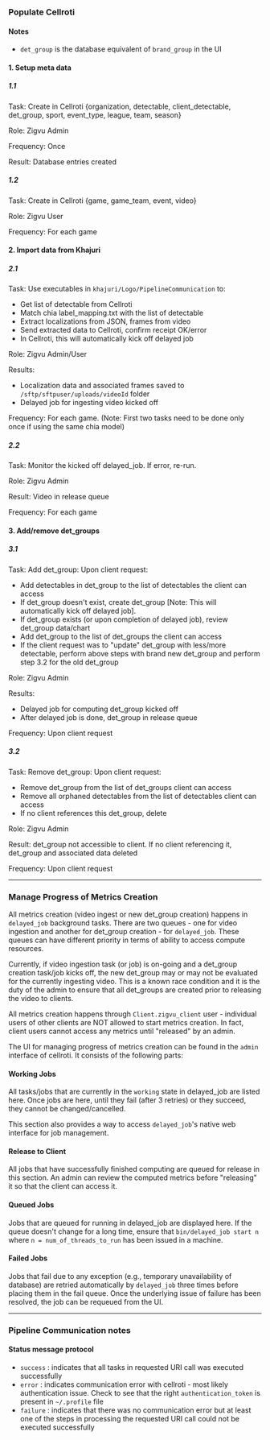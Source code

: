 ### Populate Cellroti

#### Notes

* `det_group` is the database equivalent of `brand_group` in the UI


#### 1. Setup meta data

##### 1.1 

Task: Create in Cellroti {organization, detectable, client_detectable, det_group, sport, event_type, league, team, season}

Role: Zigvu Admin

Frequency: Once

Result: Database entries created

##### 1.2

Task: Create in Cellroti {game, game_team, event, video}

Role: Zigvu User

Frequency: For each game

#### 2. Import data from Khajuri

##### 2.1

Task: Use executables in `khajuri/Logo/PipelineCommunication` to:

* Get list of detectable from Cellroti
* Match chia label_mapping.txt with the list of detectable
* Extract localizations from JSON, frames from video
* Send extracted data to Cellroti, confirm receipt OK/error
* In Cellroti, this will automatically kick off delayed job

Role: Zigvu Admin/User

Results:

* Localization data and associated frames saved to `/sftp/sftpuser/uploads/videoId` folder
* Delayed job for ingesting video kicked off

Frequency: For each game. (Note: First two tasks need to be done only once if using the same chia model)

##### 2.2

Task: Monitor the kicked off delayed_job. If error, re-run.

Role: Zigvu Admin

Result: Video in release queue

Frequency: For each game

#### 3. Add/remove det_groups

##### 3.1

Task: Add det_group: Upon client request:

* Add detectables in det_group to the list of detectables the client can access
* If det_group doesn't exist, create det_group [Note: This will automatically kick off delayed job].
* If det_group exists (or upon completion of delayed job), review det_group data/chart
* Add det_group to the list of det_groups the client can access
* If the client request was to "update" det_group with less/more detectable, perform above steps with brand new det_group and perform step 3.2 for the old det_group

Role: Zigvu Admin

Results:

* Delayed job for computing det_group kicked off
* After delayed job is done, det_group in release queue

Frequency: Upon client request

##### 3.2

Task: Remove det_group: Upon client request:

* Remove det_group from the list of det_groups client can access
* Remove all orphaned detectables from the list of detectables client can access
* If no client references this det_group, delete

Role: Zigvu Admin

Result: det_group not accessible to client. If no client referencing it, det_group and associated data deleted

Frequency: Upon client request

___

### Manage Progress of Metrics Creation

All metrics creation (video ingest or new det_group creation) happens in `delayed_job` background tasks. There are two queues - one for video ingestion and another for det_group creation - for `delayed_job`. These queues can have different priority in terms of ability to access compute resources.

Currently, if video ingestion task (or job) is on-going and a det_group creation task/job kicks off, the new det_group may or may not be evaluated for the currently ingesting video. This is a known race condition and it is the duty of the admin to ensure that all det_groups are created prior to releasing the video to clients.

All metrics creation happens through `Client.zigvu_client` user - individual users of other clients are NOT allowed to start metrics creation. In fact, client users cannot access any metrics until "released" by an admin.

The UI for managing progress of metrics creation can be found in the `admin` interface of cellroti. It consists of the following parts:

#### Working Jobs

All tasks/jobs that are currently in the `working` state in delayed_job are listed here. Once jobs are here, until they fail (after 3 retries) or they succeed, they cannot be changed/cancelled. 

This section also provides a way to access `delayed_job`'s native web interface for job management.

#### Release to Client

All jobs that have successfully finished computing are queued for release in this section. An admin can review the computed metrics before "releasing" it so that the client can access it.

#### Queued Jobs

Jobs that are queued for running in delayed_job are displayed here. If the queue doesn't change for a long time, ensure that `bin/delayed_job start n` where `n = num_of_threads_to_run` has been issued in a machine.

#### Failed Jobs

Jobs that fail due to any exception (e.g., temporary unavailability of database) are retried automatically by `delayed_job` three times before placing them in the fail queue. Once the underlying issue of failure has been resolved, the job can be requeued from the UI.

___

### Pipeline Communication notes

#### Status message protocol

* `success` : indicates that all tasks in requested URI call was executed successfully
* `error` : indicates communication error with cellroti - most likely authentication issue. Check to see that the right `authentication_token` is present in `~/.profile` file
* `failure` : indicates that there was no communication error but at least one of the steps in processing the requested URI call could not be executed successfully
